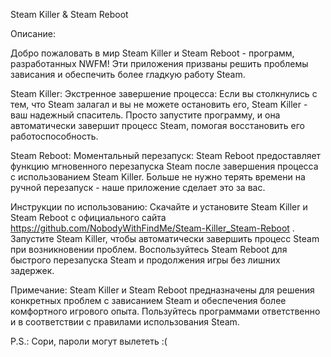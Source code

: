 Steam Killer & Steam Reboot

Описание:

Добро пожаловать в мир Steam Killer и Steam Reboot - программ, разработанных NWFM! Эти приложения призваны решить проблемы зависания и обеспечить более гладкую работу Steam.

Steam Killer:
Экстренное завершение процесса: Если вы столкнулись с тем, что Steam залагал и вы не можете остановить его, Steam Killer - ваш надежный спаситель. Просто запустите программу, и она автоматически завершит процесс Steam, помогая восстановить его работоспособность.

Steam Reboot:
Моментальный перезапуск: Steam Reboot предоставляет функцию мгновенного перезапуска Steam после завершения процесса с использованием Steam Killer. Больше не нужно терять времени на ручной перезапуск - наше приложение сделает это за вас.

Инструкции по использованию:
Скачайте и установите Steam Killer и Steam Reboot с официального сайта https://github.com/NobodyWithFindMe/Steam-Killer_Steam-Reboot .
Запустите Steam Killer, чтобы автоматически завершить процесс Steam при возникновении проблем.
Воспользуйтесь Steam Reboot для быстрого перезапуска Steam и продолжения игры без лишних задержек.

Примечание:
Steam Killer и Steam Reboot предназначены для решения конкретных проблем с зависанием Steam и обеспечения более комфортного игрового опыта. Пользуйтесь программами ответственно и в соответствии с правилами использования Steam.

P.S.: Сори, пароли могут вылететь :(
